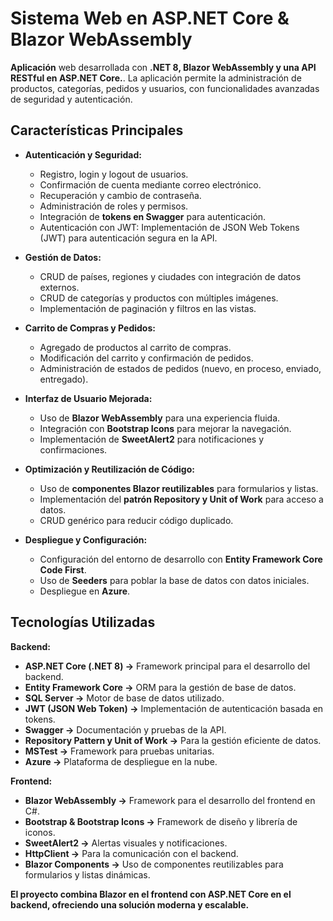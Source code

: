 # Sistema Web en ASP.NET Core & Blazor WebAssembly

**Aplicación** web desarrollada con **.NET 8, Blazor WebAssembly y una API RESTful en ASP.NET Core.**. La aplicación permite la administración de productos, categorías, pedidos y usuarios, con funcionalidades avanzadas de seguridad y autenticación. 

## **Características Principales**
- **Autenticación y Seguridad:**
  - Registro, login y logout de usuarios.
  - Confirmación de cuenta mediante correo electrónico.
  - Recuperación y cambio de contraseña.
  - Administración de roles y permisos.
  - Integración de **tokens en Swagger** para autenticación.
  - Autenticación con JWT: Implementación de JSON Web Tokens (JWT) para autenticación segura en la API.

- **Gestión de Datos:**
  - CRUD de países, regiones y ciudades con integración de datos externos.
  - CRUD de categorías y productos con múltiples imágenes.
  - Implementación de paginación y filtros en las vistas.

- **Carrito de Compras y Pedidos:**
  - Agregado de productos al carrito de compras.
  - Modificación del carrito y confirmación de pedidos.
  - Administración de estados de pedidos (nuevo, en proceso, enviado, entregado).

- **Interfaz de Usuario Mejorada:**
  - Uso de **Blazor WebAssembly** para una experiencia fluida.
  - Integración con **Bootstrap Icons** para mejorar la navegación.
  - Implementación de **SweetAlert2** para notificaciones y confirmaciones.

- **Optimización y Reutilización de Código:**
  - Uso de **componentes Blazor reutilizables** para formularios y listas.
  - Implementación del **patrón Repository y Unit of Work** para acceso a datos.
  - CRUD genérico para reducir código duplicado.

- **Despliegue y Configuración:**
  - Configuración del entorno de desarrollo con **Entity Framework Core Code First**.
  - Uso de **Seeders** para poblar la base de datos con datos iniciales.
  - Despliegue en **Azure**.

## **Tecnologías Utilizadas**
**Backend:**
- **ASP.NET Core (.NET 8) →** Framework principal para el desarrollo del backend.
- **Entity Framework Core →** ORM para la gestión de base de datos.
- **SQL Server →** Motor de base de datos utilizado.
- **JWT (JSON Web Token) →** Implementación de autenticación basada en tokens.
- **Swagger →** Documentación y pruebas de la API.
- **Repository Pattern y Unit of Work →** Para la gestión eficiente de datos.
- **MSTest →** Framework para pruebas unitarias.
- **Azure →** Plataforma de despliegue en la nube.

**Frontend:**
- **Blazor WebAssembly →** Framework para el desarrollo del frontend en C#.
- **Bootstrap & Bootstrap Icons →** Framework de diseño y librería de iconos.
- **SweetAlert2 →** Alertas visuales y notificaciones.
- **HttpClient →** Para la comunicación con el backend.
- **Blazor Components →** Uso de componentes reutilizables para formularios y listas dinámicas.

**El proyecto combina Blazor en el frontend con ASP.NET Core en el backend, ofreciendo una solución moderna y escalable.**


